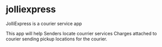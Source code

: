 # jolliexpress
JolliExpress is a courier service app

This app will help Senders locate courrier services
Charges attached to courier sending
pickup locations for the courier.




